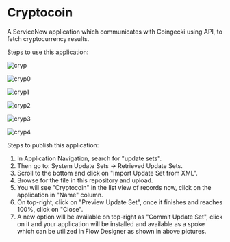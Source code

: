 # Cryptocoin
A ServiceNow application which communicates with Coingecki using API, to fetch cryptocurrency results.

Steps to use this application:

![cryp](https://github.com/user-attachments/assets/49aa99ba-3c78-4e49-a422-2c8e60ebe551)

![cryp0](https://github.com/user-attachments/assets/391ccd7b-ce38-4cec-8514-3020d53c569d)

![cryp1](https://github.com/user-attachments/assets/4343189a-40f5-443e-8921-c9598a0b3c85)

![cryp2](https://github.com/user-attachments/assets/e8201348-bf27-4aa2-a508-6e691646ba17)

![cryp3](https://github.com/user-attachments/assets/c779e74c-4d12-4f91-8866-ba7c6c49ada5)

![cryp4](https://github.com/user-attachments/assets/2fd6c746-1b5b-4f50-bbd3-2edef9a92976)

Steps to publish this application:

1. In Application Navigation, search for "update sets".
2. Then go to: System Update Sets -> Retrieved Update Sets.
3. Scroll to the bottom and click on "Import Update Set from XML".
4. Browse for the file in this repository and upload.
5. You will see "Cryptocoin" in the list view of records now, click on the application in "Name" column.
6. On top-right, click on "Preview Update Set", once it finishes and reaches 100%, click on "Close".
7. A new option will be available on top-right as "Commit Update Set", click on it and your application will be installed and available as a spoke which can be utilized in Flow Designer as shown in above pictures.
